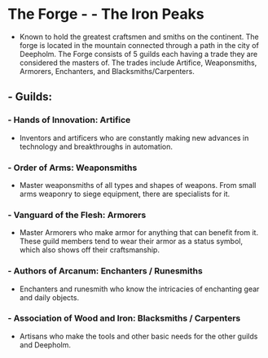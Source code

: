 
# The Forge - - The Iron Peaks

- Known to hold the greatest craftsmen and smiths on the continent. The forge is located in the mountain connected through a path in the city of Deepholm. The Forge consists of 5 guilds each having a trade they are considered the masters of. The trades include Artifice, Weaponsmiths, Armorers, Enchanters, and Blacksmiths/Carpenters.

## - Guilds:

### - Hands of Innovation: Artifice

- Inventors and artificers who are constantly making new advances in technology and breakthroughs in automation. 

### - Order of Arms: Weaponsmiths 

- Master weaponsmiths of all types and shapes of weapons. From small arms weaponry to siege equipment, there are specialists for it.

### - Vanguard of the Flesh: Armorers

- Master Armorers who make armor for anything that can benefit from it. These guild members tend to wear their armor as a status symbol, which also shows off their craftsmanship.

### - Authors of Arcanum: Enchanters / Runesmiths

- Enchanters and runesmith who know the intricacies of enchanting gear and daily objects.

### - Association of Wood and Iron: Blacksmiths / Carpenters

- Artisans who make the tools and other basic needs for the other guilds and Deepholm.





